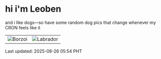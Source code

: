 # hi i'm Leoben

and i like dogs—so have some random dog pics that change whenever my CRON feels like it

|  |  |
|--------|----------|
| ![Borzoi](https://random-dog-vercel.vercel.app/api/random-borzoi?v=1756158880) | ![Labrador](https://random-dog-vercel.vercel.app/api/random-labrador?v=1756158880) |

Last updated: 2025-08-26 05:54 PHT
